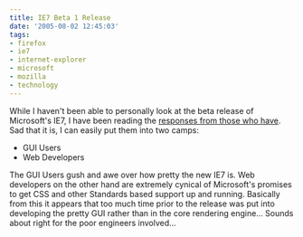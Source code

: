 ```yaml
---
title: IE7 Beta 1 Release
date: '2005-08-02 12:45:03'
tags:
- firefox
- ie7
- internet-explorer
- microsoft
- mozilla
- technology
---
```


While I haven't been able to personally look at the beta release of Microsoft's IE7, I have been reading the <a href="http://blogs.msdn.com/ie/archive/2005/07/27/444004.aspx">responses from those who have</a>. Sad that it is, I can easily put them into two camps:
<ul>
	<li>GUI Users</li>
	<li>Web Developers</li>
</ul>
The GUI Users gush and awe over how pretty the new IE7 is. Web developers on the other hand are extremely cynical of Microsoft's promises to get CSS and other Standards based support up and running. Basically from this it appears that too much time prior to the release was put into developing the pretty GUI rather than in the core rendering engine... Sounds about right for the poor engineers involved...
